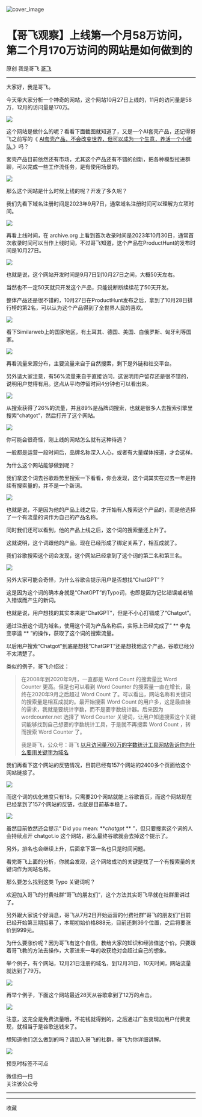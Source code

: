 ![cover_image](https://mmbiz.qpic.cn/sz_mmbiz_jpg/LBrX00GQeicu4UOeQSvJia3n35SHa3qFjl51z9R0zlPf1tkXj3XSfPlMFicib1CfLHh03Hm2z6TlLBXBKTuzFBp89g/0?wx_fmt=jpeg)

#  【哥飞观察】上线第一个月58万访问，第二个月170万访问的网站是如何做到的

原创  我是哥飞  [ 哥飞 ](javascript:void\(0\);)

__ _ _ _ _

大家好，我是哥飞。

今天带大家分析一个神奇的网站，这个网站10月27日上线的，11月的访问量是58万，12月的访问量是170万。  

![](https://mmbiz.qpic.cn/sz_mmbiz_png/LBrX00GQeicveiblbvv9bPQrpz852FFlglBibYedzGK21rCNaeHwDEib2DZmyIkAI1vrcF5LamibqicMgx9BXOuoYNXQ/640?wx_fmt=png&from=appmsg)

这个网站是做什么的呢？看看下面截图就知道了，又是一个AI套壳产品，还记得哥飞之前写的《 [ AI套壳产品，不会改变世界，但可以成为一个生意，养活一个小团队
](http://mp.weixin.qq.com/s?__biz=MjM5OTIzMzYyMA==&mid=2650081343&idx=1&sn=27991503417950d0b106872ce0b91239&chksm=bf3f39048848b012fe56d2f1e3fb702c9deb07c475176978c5c97065d3c55db1a59b13d1259a&scene=21#wechat_redirect)
》吗？

套壳产品目前依然还有市场，尤其这个产品还有不错的创新，把各种模型拉进群聊，可以完成一些工作流任务，是有使用场景的。  

![](https://mmbiz.qpic.cn/sz_mmbiz_png/LBrX00GQeicveiblbvv9bPQrpz852FFlglKJUqpEjgxpmrZ4vyAlRBRMeAJRqzSFQmPghLUX9mA3FAMeQ1taG9lg/640?wx_fmt=png&from=appmsg)

那么这个网站是什么时候上线的呢？开发了多久呢？  

我们先看下域名注册时间是2023年9月7日，通常域名注册时间可以理解为立项时间。  

![](https://mmbiz.qpic.cn/sz_mmbiz_png/LBrX00GQeicveiblbvv9bPQrpz852FFlgliav8HnmlL0QPIolFNOdDWznrxERcH6aQq4lpY8U0ibicokxrAnZiaBribGg/640?wx_fmt=png&from=appmsg)

再看上线时间，在 archive.org
上看到首次收录时间是2023年10月30日，通常首次收录时间可以当作上线时间，不过哥飞知道，这个产品在ProductHunt的发布时间是10月27日。  

![](https://mmbiz.qpic.cn/sz_mmbiz_png/LBrX00GQeicveiblbvv9bPQrpz852FFlglgK10rZEGl2GzZJH1JTibFnWyVBtnibrfiaPW4tIbFGSse9W31BeDvDibmQ/640?wx_fmt=png&from=appmsg)

也就是说，这个网站开发时间是9月7日到10月27日之间，大概50天左右。  

当然也不一定50天就只开发这个产品，只能说断断续续花了50天开发。  

整体产品还是很不错的，10月27日在ProductHunt发布之后，拿到了10月28日排行榜的第2名，可以认为这个产品得到了全世界人民的喜欢。  

![](https://mmbiz.qpic.cn/sz_mmbiz_png/LBrX00GQeicveiblbvv9bPQrpz852FFlglY3XSyrCIHJo0CzZw8zpyFO1Hw8GWr1x5Nw5vj1psHicAjpsHdFUibMbA/640?wx_fmt=png&from=appmsg)

看下Similarweb上的国家地区，有土耳其、德国、美国、白俄罗斯、匈牙利等国家。

![](https://mmbiz.qpic.cn/sz_mmbiz_png/LBrX00GQeicveiblbvv9bPQrpz852FFlgl7rcrQXiaC5y3VuhOic9BAHQ6NkMgsVAa3stibYORtvvsuP4ZZrd17oEqg/640?wx_fmt=png&from=appmsg)

再看流量来源分布，主要流量来自于自然搜索，剩下是外链和社交平台。  

另外请大家注意，有56%流量来自于直接访问，这说明用户留存还是很不错的，说明用户觉得有用。这点从平均停留时间4分钟也可以看出来。  

![](https://mmbiz.qpic.cn/sz_mmbiz_png/LBrX00GQeicveiblbvv9bPQrpz852FFlglwVBtAkDjDKl1GgD0NNYfxUppD8VaX3OGkMxIFBvbdZpzibchL3CiceFg/640?wx_fmt=png&from=appmsg)

从搜索获得了26%的流量，并且89%是品牌词搜索，也就是很多人去搜索引擎里搜索“chatgot”，然后打开了这个网站。

![](https://mmbiz.qpic.cn/sz_mmbiz_png/LBrX00GQeicveiblbvv9bPQrpz852FFlglXqcMLmjiaDegj6LfljVb1bTJupNzDZPicDxgdn5crudZt2EiagoQUhpAQ/640?wx_fmt=png&from=appmsg)

你可能会很奇怪，刚上线的网站怎么就有这种待遇？

一般都是运营一段时间后，品牌名称深入人心，或者有大量媒体报道，才会这样。

为什么这个网站能够做到呢？

我们拿这个词去谷歌趋势里搜索一下看看，你会发现，这个词其实在过去一年是持续有搜索量的，并不是一个新词。  

![](https://mmbiz.qpic.cn/sz_mmbiz_png/LBrX00GQeicveiblbvv9bPQrpz852FFlgl5x8VVTSx4LIOcWZlSC3OUsNgWVknfbVyNBe5TU3ZXP2EIIzHFGzDxg/640?wx_fmt=png&from=appmsg)

也就是说，不是因为他的产品上线之后，才开始有人搜索这个产品的，而是他选择了一个有流量的词作为自己的产品名称。  

同时我们还可以看到，他的产品上线之后，这个词的搜索量还上升了。

这就说明，这个词跟他的产品，现在已经形成了绑定关系了，相互成就了。

我们谷歌搜索这个词会发现，这个网站已经拿到了这个词的第二名和第三名。

![](https://mmbiz.qpic.cn/sz_mmbiz_png/LBrX00GQeicveiblbvv9bPQrpz852FFlglrTNiaB3eQ7UrT4M8ibiamtcY1jNBha3zrFIIyVt1E8AVpgCRRiaGNpPc8w/640?wx_fmt=png&from=appmsg)

另外大家可能会奇怪，为什么谷歌会提示用户是否想找“ChatGPT”？  

这是因为这个词的确本身就是“ChatGPT”的Typo词，也即是因为记忆错误或者输入错误而产生的新词。

也就是说，用户想找的其实本来是“ChatGPT”，但是不小心打错成了“Chatgot”。  

通过注册这个词为域名，使用这个词为产品名称后，实际上已经完成了“ ** 李鬼变李逵  ** ”的操作，获取了这个词的搜索流量。

以后用户搜索“Chatgot”到底是想找“ChatGPT”还是想找他这个产品，谷歌已经分不太清楚了。

类似的例子，哥飞介绍过：  

> 在2008年到2020年9月，一直都是 Word Count 的搜索量比 Word Counter 更高。但是也可以看到 Word Counter
> 的搜索量一直在增长，最终在2020年9月之后超过 Word Count 了。可以看出，网站名称和关键词的搜索量是相互成就的。最开始搜索 Word
> Count 的用户多，这是最直接的需求，我就是要统计字数，而不是要字数统计器。后来因为 wordcounter.net 选择了 Word Counter
> 关键词，让用户知道搜索这个关键词能够找到自己想要的字数统计工具，于是就不再搜索 Word Count ，转而搜索 Word Counter 了。
>
> 我是哥飞，公众号：哥飞 [ 以月访问量760万的字数统计工具网站告诉你为什么要用关键字为域名
> ](https://mp.weixin.qq.com/s?__biz=MjM5OTIzMzYyMA==&mid=2650080947&idx=1&sn=efaa1ac83e116a409a5a1f91302885a2&chksm=bf3f37888848be9e243e4b0bcc909243c5dbfc4137b40dff3da26c4e9243e5d4cf0dba806c3b&token=854868262&lang=zh_CN#rd)

我们再看下这个网站的反链情况，目前已经有157个网站的2400多个页面给这个网站链接了。

![](https://mmbiz.qpic.cn/sz_mmbiz_png/LBrX00GQeicveiblbvv9bPQrpz852FFlgliau63fS33FicAPXxWfJ9oVRHROtPpbze5bh2jK0l7SibMu7XOhHg0JHwA/640?wx_fmt=png&from=appmsg)

而这个词的优化难度只有18，只需要20个网站就能上谷歌首页，而这个网站现在已经拿到了157个网站的反链，也就是目前基本稳了。  
  

![](https://mmbiz.qpic.cn/sz_mmbiz_png/LBrX00GQeicveiblbvv9bPQrpz852FFlglrLu6NID19DicneNEOOlpda0wXrlXkYDKUI36icQe9Lsm4wsIoUibRRztw/640?wx_fmt=png&from=appmsg)

虽然目前依然还会提示“  Did you mean:  **_chatgpt_ ** ”，但只要搜索这个词的人会持续点开 chatgot.io
这个网站，那么最终谷歌就会去掉这个提示了。

另外，排名也会继续上升，后面拿下第一名也只是时间问题。

看完哥飞上面的分析，你就会发现，这个网站成功的关键是找了一个有搜索量的关键词作为网站名称。  

那么要怎么找到这类 Typo 关键词呢？  

欢迎加入哥飞的付费社群“哥飞的朋友们”，这个方法其实哥飞早就在社群里讲过了。  

另外跟大家说个好消息，哥飞从7月2日开始运营的付费社群“哥飞的朋友们”目前已经开始第三期招募了，本期初始价格888元，目前还剩36个位置，之后将要涨价到999元。  

为什么要涨价呢？因为哥飞有这个自信，教给大家的知识和经验值这个价。只要跟着哥飞教的方法去操作，大家进来一年的收获绝对会超过自己的想象。  

举个例子，有个网站，12月21日注册的域名，到12月31日，10天时间，网站流量就达到了79万。  

![](https://mmbiz.qpic.cn/sz_mmbiz_png/LBrX00GQeicuZeQp8z9rT7jJLibQzvgYTOVF15qxlYlx34pl17V1TqlxBg5gAqo9XGZiaxc31LtGibZictEzuSxc2jg/640?wx_fmt=png&from=appmsg&wxfrom=5&wx_lazy=1&wx_co=1)

再举个例子，下面这个网站最近28天从谷歌拿到了12万的点击。

![](https://mmbiz.qpic.cn/sz_mmbiz_png/LBrX00GQeicu4UOeQSvJia3n35SHa3qFjlHtPEXTZCE2LNK89BtwhQVt44hibAmu3psdsRtCsrHHqLvgrsDDa2dew/640?wx_fmt=png&from=appmsg)

注意，这完全是免费流量哦，不花钱就得到的，之后通过广告变现加用户付费变现，就相当于是谷歌送钱来了。  

想知道他们怎么做到的吗？请加入哥飞的社群，哥飞为你详细讲解。  

![](https://mmbiz.qpic.cn/sz_mmbiz_png/LBrX00GQeicsG8Pro6O9Hu75bIIiafZVPs3qlYeaNNJ1BpqNplEGgibL5m1bcq8a1N1rzoI5lia8aJjtHfgiaAADJJQ/640?wx_fmt=png&wxfrom=5&wx_lazy=1&wx_co=1)

预览时标签不可点

微信扫一扫  
关注该公众号





****



****



  收藏

